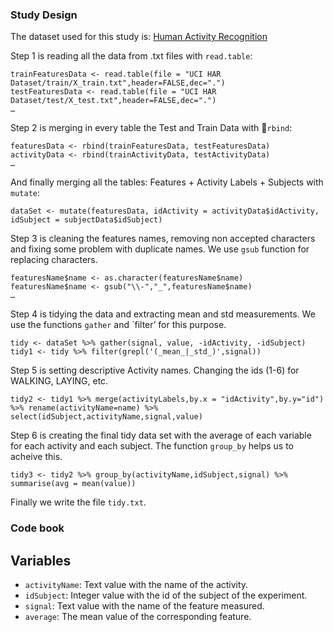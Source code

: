 ### Study Design

The dataset used for this study is: [Human Activity Recognition](http://archive.ics.uci.edu/ml/datasets/Human+Activity+Recognition+Using+Smartphones)

Step 1 is reading all the data from .txt files with `read.table`:

    trainFeaturesData <- read.table(file = "UCI HAR Dataset/train/X_train.txt",header=FALSE,dec=".")
    testFeaturesData <- read.table(file = "UCI HAR Dataset/test/X_test.txt",header=FALSE,dec=".")
    …

Step 2 is merging in every table the Test and Train Data with `rbind`:

    featuresData <- rbind(trainFeaturesData, testFeaturesData)
    activityData <- rbind(trainActivityData, testActivityData)
    …  

And finally merging all the tables: Features + Activity Labels + Subjects with `mutate`:

    dataSet <- mutate(featuresData, idActivity = activityData$idActivity, idSubject = subjectData$idSubject)

Step 3 is cleaning the features names, removing non accepted characters and fixing some problem with duplicate names. We use `gsub` function for replacing characters.

    featuresName$name <- as.character(featuresName$name)
    featuresName$name <- gsub("\\-","_",featuresName$name)
    …

Step 4 is tidying the data and extracting mean and std measurements. We use the functions `gather` and `filter’ for this purpose.

    tidy <- dataSet %>% gather(signal, value, -idActivity, -idSubject)
    tidy1 <- tidy %>% filter(grepl('(_mean_|_std_)',signal))

Step 5 is setting descriptive Activity names. Changing the ids (1-6) for WALKING, LAYING, etc.

    tidy2 <- tidy1 %>% merge(activityLabels,by.x = "idActivity",by.y="id") %>% rename(activityName=name) %>% select(idSubject,activityName,signal,value)

Step 6 is creating the final tidy data set with the average of each variable for each activity and each subject. The function `group_by` helps us to acheive this.

    tidy3 <- tidy2 %>% group_by(activityName,idSubject,signal) %>% summarise(avg = mean(value))

Finally we write the file `tidy.txt`.

### Code book

## Variables

* `activityName`: Text value with the name of the activity.
* `idSubject`: Integer value with the id of the subject of the experiment.
* `signal`: Text value with the name of the feature measured.
* `average`: The mean value of the corresponding feature.
